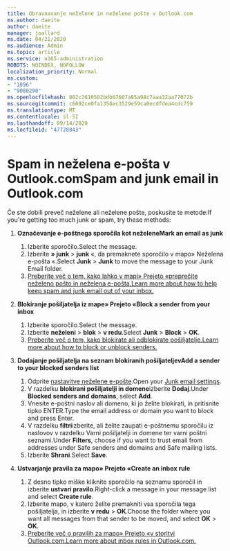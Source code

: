 ```yaml
---
title: Obravnavanje neželene in neželene pošte v Outlook.com
ms.author: daeite
author: daeite
manager: joallard
ms.date: 04/21/2020
ms.audience: Admin
ms.topic: article
ms.service: o365-administration
ROBOTS: NOINDEX, NOFOLLOW
localization_priority: Normal
ms.custom:
- "1896"
- "9000290"
ms.openlocfilehash: 882c2610502bdb67607a85a98c7aaa32aa77072b
ms.sourcegitcommit: c6692ce0fa1358ec3529e59ca0ecdfdea4cdc759
ms.translationtype: MT
ms.contentlocale: sl-SI
ms.lasthandoff: 09/14/2020
ms.locfileid: "47728843"
---
```

# <a name="spam-and-junk-email-in-outlookcom"></a><span data-ttu-id="e385d-102">Spam in neželena e-pošta v Outlook.com</span><span class="sxs-lookup"><span data-stu-id="e385d-102">Spam and junk email in Outlook.com</span></span>

<span data-ttu-id="e385d-103">Če ste dobili preveč neželene ali neželene pošte, poskusite te metode:</span><span class="sxs-lookup"><span data-stu-id="e385d-103">If you're getting too much junk or spam, try these methods:</span></span>

1. <span data-ttu-id="e385d-104">**Označevanje e-poštnega sporočila kot neželene**</span><span class="sxs-lookup"><span data-stu-id="e385d-104">**Mark an email as junk**</span></span>
    1. <span data-ttu-id="e385d-105">Izberite sporočilo.</span><span class="sxs-lookup"><span data-stu-id="e385d-105">Select the message.</span></span>
    1. <span data-ttu-id="e385d-106">Izberite **» junk**  >  **junk** «, da premaknete sporočilo v mapo» Neželena e-pošta «.</span><span class="sxs-lookup"><span data-stu-id="e385d-106">Select **Junk** > **Junk** to move the message to your Junk Email folder.</span></span>
    1. [<span data-ttu-id="e385d-107">Preberite več o tem, kako lahko v mapi» Prejeto «preprečite neželeno pošto in neželena e-pošta.</span><span class="sxs-lookup"><span data-stu-id="e385d-107">Learn more about how to help keep spam and junk email out of your inbox.</span></span>](https://support.office.com/article/a3ece97b-82f8-4a5e-9ac3-e92fa6427ae4?wt.mc_id=Office_Outlook_com_Alchemy)

1. <span data-ttu-id="e385d-108">**Blokiranje pošiljatelja iz mape» Prejeto «**</span><span class="sxs-lookup"><span data-stu-id="e385d-108">**Block a sender from your inbox**</span></span>
    1. <span data-ttu-id="e385d-109">Izberite sporočilo.</span><span class="sxs-lookup"><span data-stu-id="e385d-109">Select the message.</span></span>
    1. <span data-ttu-id="e385d-110">Izberite **neželeni**  >  **blok**  >  **v redu**.</span><span class="sxs-lookup"><span data-stu-id="e385d-110">Select **Junk** > **Block** > **OK**.</span></span>
    1. [<span data-ttu-id="e385d-111">Preberite več o tem, kako blokirate ali odblokirate pošiljatelje.</span><span class="sxs-lookup"><span data-stu-id="e385d-111">Learn more about how to block or unblock senders.</span></span>](https://support.office.com/article/afba1c94-77bb-4f50-8b85-057cf52f4d5e?wt.mc_id=Office_Outlook_com_Alchemy)

1. <span data-ttu-id="e385d-112">**Dodajanje pošiljatelja na seznam blokiranih pošiljateljev**</span><span class="sxs-lookup"><span data-stu-id="e385d-112">**Add a sender to your blocked senders list**</span></span>
    1. <span data-ttu-id="e385d-113">Odprite [nastavitve neželene e-pošte](https://outlook.live.com/mail/options/mail/junkEmail/blockedSendersAndDomainsV2).</span><span class="sxs-lookup"><span data-stu-id="e385d-113">Open your [Junk email settings](https://outlook.live.com/mail/options/mail/junkEmail/blockedSendersAndDomainsV2).</span></span>
    1. <span data-ttu-id="e385d-114">V razdelku **blokirani pošiljatelji in domene**izberite **Dodaj**.</span><span class="sxs-lookup"><span data-stu-id="e385d-114">Under **Blocked senders and domains**, select **Add**.</span></span>
    1. <span data-ttu-id="e385d-115">Vnesite e-poštni naslov ali domeno, ki jo želite blokirati, in pritisnite tipko ENTER.</span><span class="sxs-lookup"><span data-stu-id="e385d-115">Type the email address or domain you want to block and press Enter.</span></span>
    1. <span data-ttu-id="e385d-116">V razdelku **filtri**izberite, ali želite zaupati e-poštnemu sporočilu iz naslovov v razdelku Varni pošiljatelji in domene ter varni poštni seznami.</span><span class="sxs-lookup"><span data-stu-id="e385d-116">Under **Filters**, choose if you want to trust email from addresses under Safe senders and domains and Safe mailing lists.</span></span>
    1. <span data-ttu-id="e385d-117">Izberite **Shrani**.</span><span class="sxs-lookup"><span data-stu-id="e385d-117">Select **Save**.</span></span>

1. <span data-ttu-id="e385d-118">**Ustvarjanje pravila za mapo» Prejeto «**</span><span class="sxs-lookup"><span data-stu-id="e385d-118">**Create an inbox rule**</span></span>
    1. <span data-ttu-id="e385d-119">Z desno tipko miške kliknite sporočilo na seznamu sporočil in izberite **ustvari pravilo**.</span><span class="sxs-lookup"><span data-stu-id="e385d-119">Right-click a message in your message list and select **Create rule**.</span></span>
    1. <span data-ttu-id="e385d-120">Izberite mapo, v katero želite premakniti vsa sporočila tega pošiljatelja, in izberite **v redu**  >  **OK**.</span><span class="sxs-lookup"><span data-stu-id="e385d-120">Choose the folder where you want all messages from that sender to be moved, and select **OK** > **OK**.</span></span>
    1. [<span data-ttu-id="e385d-121">Preberite več o pravilih za mapo» Prejeto «v storitvi Outlook.com.</span><span class="sxs-lookup"><span data-stu-id="e385d-121">Learn more about inbox rules in Outlook.com.</span></span>](https://support.office.com/article/4b094371-a5d7-49bd-8b1b-4e4896a7cc5d?wt.mc_id=Office_Outlook_com_Alchemy)